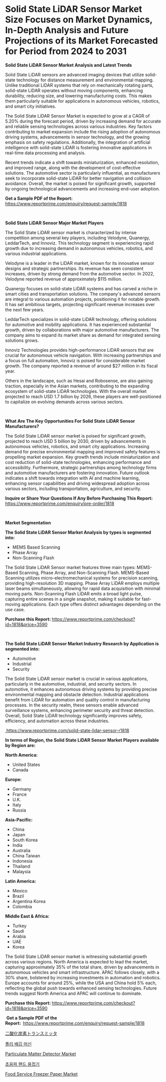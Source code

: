 <p><h1>Solid State LiDAR Sensor Market Size Focuses on Market Dynamics, In-Depth Analysis and Future Projections of its Market Forecasted for Period from 2024 to 2031</h1></p><p><strong>Solid State LiDAR Sensor Market Analysis and Latest Trends</strong></p>
<p><p>Solid State LiDAR sensors are advanced imaging devices that utilize solid-state technology for distance measurement and environmental mapping. Unlike traditional LiDAR systems that rely on mechanically rotating parts, solid-state LiDAR operates without moving components, enhancing durability, reducing size, and lowering manufacturing costs. This makes them particularly suitable for applications in autonomous vehicles, robotics, and smart city initiatives.</p><p>The Solid State LiDAR Sensor Market is expected to grow at a CAGR of 5.20% during the forecast period, driven by increasing demand for accurate and reliable sensing technologies across various industries. Key factors contributing to market expansion include the rising adoption of autonomous driving systems, advancements in sensor technology, and the growing emphasis on safety regulations. Additionally, the integration of artificial intelligence with solid-state LiDAR is fostering innovative applications in real-time data processing and analysis.</p><p>Recent trends indicate a shift towards miniaturization, enhanced resolution, and improved range, along with the development of cost-effective solutions. The automotive sector is particularly influential, as manufacturers seek to incorporate solid-state LiDAR for better navigation and collision avoidance. Overall, the market is poised for significant growth, supported by ongoing technological advancements and increasing end-user adoption.</p></p>
<p><strong>Get a Sample PDF of the Report:&nbsp;</strong> <a href="https://www.reportprime.com/enquiry/request-sample/1818">https://www.reportprime.com/enquiry/request-sample/1818</a></p>
<p>&nbsp;</p>
<p><strong>Solid State LiDAR Sensor Major Market Players</strong></p>
<p><p>The Solid State LiDAR sensor market is characterized by intense competition among several key players, including Velodyne, Quanergy, LeddarTech, and Innoviz. This technology segment is experiencing rapid growth due to increasing demand in autonomous vehicles, robotics, and various industrial applications.</p><p>Velodyne is a leader in the LiDAR market, known for its innovative sensor designs and strategic partnerships. Its revenue has seen consistent increases, driven by strong demand from the automotive sector. In 2022, Velodyne reported revenue of approximately $115 million.</p><p>Quanergy focuses on solid-state LiDAR systems and has carved a niche in smart cities and transportation solutions. The company's advanced sensors are integral to various automation projects, positioning it for notable growth. It has set ambitious targets, projecting significant revenue increases over the next few years.</p><p>LeddarTech specializes in solid-state LiDAR technology, offering solutions for automotive and mobility applications. It has experienced substantial growth, driven by collaborations with major automotive manufacturers. The company aims to expand its market share as demand for integrated sensing solutions grows.</p><p>Innoviz Technologies provides high-performance LiDAR sensors that are crucial for autonomous vehicle navigation. With increasing partnerships and a focus on full automation, Innoviz is poised for considerable market growth. The company reported a revenue of around $27 million in its fiscal year.</p><p>Others in the landscape, such as Hesai and Robosense, are also gaining traction, especially in the Asian markets, contributing to the expanding ecosystem of solid-state LiDAR technologies. With the overall market projected to reach USD 1.7 billion by 2026, these players are well-positioned to capitalize on evolving demands across various sectors.</p></p>
<p>&nbsp;</p>
<p><strong>What Are The Key Opportunities For Solid State LiDAR Sensor Manufacturers?</strong></p>
<p><p>The Solid State LiDAR sensor market is poised for significant growth, projected to reach USD 5 billion by 2030, driven by advancements in autonomous vehicles, robotics, and smart city applications. Increasing demand for precise environmental mapping and improved safety features is propelling market expansion. Key growth trends include miniaturization and cost reduction of solid-state technologies, enhancing performance and accessibility. Furthermore, strategic partnerships among technology firms and automotive manufacturers are fostering innovation. Future outlook indicates a shift towards integration with AI and machine learning, enhancing sensor capabilities and driving widespread adoption across various sectors, including transportation, agriculture, and security.</p></p>
<p><strong>Inquire or Share Your Questions If Any Before Purchasing This Report:</strong> <a href="https://www.reportprime.com/enquiry/pre-order/1818">https://www.reportprime.com/enquiry/pre-order/1818</a></p>
<p>&nbsp;</p>
<p><strong>Market Segmentation</strong></p>
<p><strong>The Solid State LiDAR Sensor Market Analysis by types is segmented into:</strong></p>
<p><ul><li>MEMS Based Scanning</li><li>Phase Array</li><li>Non-Scanning Flash</li></ul></p>
<p><p>The Solid State LiDAR Sensor market features three main types: MEMS-Based Scanning, Phase Array, and Non-Scanning Flash. MEMS-Based Scanning utilizes micro-electromechanical systems for precision scanning, providing high-resolution 3D mapping. Phase Array LiDAR employs multiple laser beams simultaneously, allowing for rapid data acquisition with minimal moving parts. Non-Scanning Flash LiDAR emits a broad light pulse, capturing entire scenes in a single snapshot, making it suitable for fast-moving applications. Each type offers distinct advantages depending on the use case.</p></p>
<p><strong>Purchase this Report:&nbsp;</strong><a href="https://www.reportprime.com/checkout?id=1818&price=3590">https://www.reportprime.com/checkout?id=1818&price=3590</a></p>
<p>&nbsp;</p>
<p><strong>The Solid State LiDAR Sensor Market Industry Research by Application is segmented into:</strong></p>
<p><ul><li>Automotive</li><li>Industrial</li><li>Security</li></ul></p>
<p><p>The Solid State LiDAR sensor market is crucial in various applications, particularly in the automotive, industrial, and security sectors. In automotive, it enhances autonomous driving systems by providing precise environmental mapping and obstacle detection. Industrial applications benefit from LiDAR for automation and quality control in manufacturing processes. In the security realm, these sensors enable advanced surveillance systems, enhancing perimeter security and threat detection. Overall, Solid State LiDAR technology significantly improves safety, efficiency, and automation across these industries.</p></p>
<p><a href="https://www.reportprime.com/solid-state-lidar-sensor-r1818">&nbsp;https://www.reportprime.com/solid-state-lidar-sensor-r1818</a></p>
<p><strong>In terms of Region, the Solid State LiDAR Sensor Market Players available by Region are:</strong></p>
<p>
    <p> <strong> North America: </strong>
        <ul>
            <li>United States</li>
            <li>Canada</li>
        </ul>
        </p> 
    <p> <strong> Europe: </strong>
        <ul>
            <li>Germany</li>
            <li>France</li>
            <li>U.K.</li>
            <li>Italy</li>
            <li>Russia</li>
        </ul>
        </p> 
    <p> <strong> Asia-Pacific: </strong>
        <ul>
            <li>China</li>
            <li>Japan</li>
            <li>South Korea</li>
            <li>India</li>
            <li>Australia</li>
            <li>China Taiwan</li>
            <li>Indonesia</li>
            <li>Thailand</li>
            <li>Malaysia</li>
        </ul>
        </p> 
    <p> <strong> Latin America: </strong>
        <ul>
            <li>Mexico</li>
            <li>Brazil</li>
            <li>Argentina Korea</li>
            <li>Colombia</li>
        </ul>
        </p> 
    <p> <strong> Middle East & Africa: </strong>
        <ul>
            <li>Turkey</li>
            <li>Saudi</li>
            <li>Arabia</li>
            <li>UAE</li>
            <li>Korea</li>
        </ul>
    </p>
    </p>
<p><p>The Solid State LiDAR sensor market is witnessing substantial growth across various regions. North America is expected to lead the market, capturing approximately 35% of the total share, driven by advancements in autonomous vehicles and smart infrastructure. APAC follows closely, with a 30% share, bolstered by increasing investments in automation and robotics. Europe accounts for around 25%, while the USA and China hold 5% each, reflecting the global push towards enhanced sensing technologies. Future trends suggest North America and APAC will continue to dominate.</p></p>
<p><strong>Purchase this Report: </strong><a href="https://www.reportprime.com/checkout?id=1818&price=3590">https://www.reportprime.com/checkout?id=1818&price=3590</a></p>
<p>&nbsp;<strong>Get a Sample PDF of the Report:&nbsp;&nbsp;</strong><a href="https://www.reportprime.com/enquiry/request-sample/1818">https://www.reportprime.com/enquiry/request-sample/1818</a></p>
<p><strong></strong></p>
<p><p><a href="https://medium.com/@camron674/%E5%B8%82%E5%A0%B4%E4%BA%88%E6%B8%AC-%E3%82%B0%E3%83%AD%E3%83%BC%E3%83%90%E3%83%AB%E4%BA%8C%E9%85%B8%E5%8C%96%E7%82%AD%E7%B4%A0%E3%83%88%E3%83%A9%E3%83%B3%E3%82%B9%E3%83%9F%E3%83%83%E3%82%BF%E3%83%BC%E3%81%AE%E3%83%88%E3%83%AC%E3%83%B3%E3%83%89%E3%81%A8%E5%BD%B1%E9%9F%BF%E5%88%86%E6%9E%90-2024%E5%B9%B4-2031%E5%B9%B4-%E3%82%A2%E3%83%97%E3%83%AA%E3%82%B1%E3%83%BC%E3%82%B7%E3%83%A7%E3%83%B3-%E7%9F%B3%E6%B2%B9-%E5%8C%96%E5%AD%A6-%E5%86%B6%E9%87%91-%E7%94%9F%E7%89%A9%E5%AD%A6-%E3%81%9D%E3%81%AE%E4%BB%96-%E3%81%8A%E3%82%88%E3%81%B3%E3%82%BF%E3%82%A4%E3%83%97-%E8%B5%A4%E5%A4%96%E7%B7%9A-%E7%86%B1%E4%BC%9D%E5%B0%8E-%E3%81%AB%E3%82%88%E3%82%8B-21fcb3dd7dad">二酸化炭素トランスミッタ</a></p><p><a href="https://medium.com/@zolajenkins98/%EA%B8%80%EB%A1%9C%EB%B2%8C-%EC%8B%9C%EC%9E%A5-%EB%8F%99%ED%96%A5-2024%EB%85%84%EB%B6%80%ED%84%B0-2031%EB%85%84%EA%B9%8C%EC%A7%80-%ED%8F%B4%EB%A6%AC%EB%B0%B1-%EA%B8%B0%EA%B3%84-%EC%8B%9C%EC%9E%A5%EC%9D%98-%ED%8A%B8%EB%A0%8C%EB%93%9C-%EB%B0%8F-%EC%84%B1%EC%9E%A5-%EB%B6%84%EC%84%9D-%EC%98%88%EC%B8%A1-27e80ae555de">폴리 배깅 머신</a></p><p><a href="https://github.com/PeterParrish5/Market-Research-Report-List-6/blob/main/particulate-matter-detector-market.md">Particulate Matter Detector Market</a></p><p><a href="https://medium.com/@carlosdytouglas8907667/%EA%B8%80%EB%A1%9C%EB%B2%8C-%EC%B4%88%EC%9D%8C%ED%8C%8C-%ED%95%B8%EB%93%9C-%EC%9A%A9%EC%A0%91%EA%B8%B0-%EC%8B%9C%EC%9E%A5%EC%9D%84-%EC%9D%B4%EB%81%84%EB%8A%94-%EC%9A%94%EC%9D%B8%EC%9D%80-%EB%AC%B4%EC%97%87%EC%9D%B8%EA%B0%80%EC%9A%94-%ED%8A%B8%EB%A0%8C%EB%93%9C-%EC%9D%91%EC%9A%A9-%EB%B6%84%EC%95%BC-%EB%B0%8F-%EC%A7%80%EC%97%AD-%EC%98%88%EC%B8%A1-2024-2031-%EC%9D%84-%EC%82%B4%ED%8E%B4%EB%B3%B4%EC%84%B8%EC%9A%94-f677ff3722e3">초음파 핸드 용접기</a></p><p><a href="https://medium.com/@amelia.martin5698/global-food-service-freezer-paper-market-exploring-market-share-market-trends-and-future-growth-570f9fa78412">Food Service Freezer Paper Market</a></p></p>